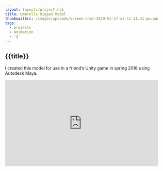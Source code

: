 ```yaml
---
layout: layouts/project.njk
title: Umbrella Rigged Model
thumbnailSrc: /images/uploads/screen-shot-2019-04-17-at-11.11.41-pm.png
tags:
  - projects
  - animation
  - '3'
---
```

## {{title}}

I created this model for use in a friend’s Unity game in spring 2018 using Autodesk Maya.

<div style="position: relative; padding-bottom: 56.25%; padding-top: 25px height: 0;"><iframe style="position: absolute; top: 0; left: 0; width: 100%; height: 100%;" src="https://www.youtube.com/embed/CZqhzBBqVCA" frameborder="0" allow="accelerometer; autoplay; encrypted-media; gyroscope; picture-in-picture" allowfullscreen></iframe></div>
